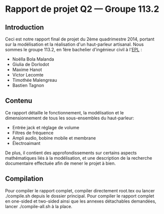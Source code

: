 Rapport de projet Q2 — Groupe 113.2
===================================

Introduction
------------

Ceci est notre rapport final de projet du 2ème quadrimestre 2014,
portant sur la modélisation et la réalisation d'un haut-parleur artisanal.
Nous sommes le groupe 113.2, en 1ère bachelier d'ingénieur civil
à l'[EPL](http://uclouvain.be/epl) :
- Noëlla Bola Malanda
- Giulia de Dorlodot
- Maxime Hanot
- Victor Lecomte
- Timothée Malengreau
- Bastien Tagnon

Contenu
-------

Ce rapport détaille le fonctionnement, la modélisation et le dimensionnement
de tous les sous-ensembles du haut-parleur:
- Entrée jack et réglage de volume
- Filtres de fréquence
- Ampli audio, bobine mobile et membrane
- Électroaimant

De plus, il contient des approfondissements sur certains aspects mathématiques
liés à la modélisation, et une description de la recherche documentaire
effectuée afin de mener le projet à bien.

Compilation
-----------

Pour compiler le rapport complet, compiler directement root.tex ou lancer
./compile.sh depuis le dossier principal.
Pour compiler le rapport complet en one-sided et two-sided ainsi que les
annexes détachables demandées, lancer ./compile-all.sh à la place.
